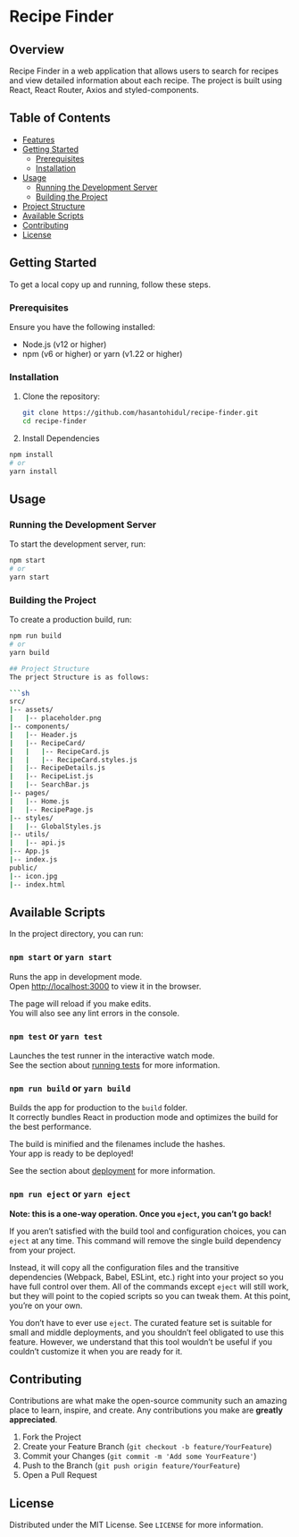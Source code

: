 # Recipe Finder

## Overview
Recipe Finder in a web application that allows users to search for recipes and view detailed information about each recipe. The project is built using React, React Router, Axios and styled-components.

## Table of Contents

- [Features](#features)
- [Getting Started](#getting-started)
  - [Prerequisites](#prerequisites)
  - [Installation](#installation)
- [Usage](#usage)
    - [Running the Development Server](#running-the-development-server)
    - [Building the Project](#building-the-project)
- [Project Structure](#project-structure)
- [Available Scripts](#available-scripts)
- [Contributing](#contributing)
- [License](#license)
## Getting Started

To get a local copy up and running, follow these steps.

### Prerequisites

Ensure you have the following installed:

- Node.js (v12 or higher)
- npm (v6 or higher) or yarn (v1.22 or higher)

### Installation

1. Clone the repository:

   ```sh
   git clone https://github.com/hasantohidul/recipe-finder.git
   cd recipe-finder
   ```
2. Install Dependencies
```bash
npm install
# or
yarn install
```
## Usage

### Running the Development Server

To start the development server, run:

```sh
npm start
# or
yarn start
```

### Building the Project

To create a production build, run:

```sh
npm run build
# or
yarn build

## Project Structure
The prject Structure is as follows:

```sh
src/
|-- assets/
|   |-- placeholder.png
|-- components/
|   |-- Header.js
|   |-- RecipeCard/
|   |   |-- RecipeCard.js
|   |   |-- RecipeCard.styles.js
|   |-- RecipeDetails.js
|   |-- RecipeList.js
|   |-- SearchBar.js
|-- pages/
|   |-- Home.js
|   |-- RecipePage.js
|-- styles/
|   |-- GlobalStyles.js
|-- utils/
|   |-- api.js
|-- App.js
|-- index.js
public/
|-- icon.jpg
|-- index.html
```
## Available Scripts

In the project directory, you can run:

### `npm start` or `yarn start`

Runs the app in development mode.\
Open [http://localhost:3000](http://localhost:3000) to view it in the browser.

The page will reload if you make edits.\
You will also see any lint errors in the console.

### `npm test` or `yarn test`

Launches the test runner in the interactive watch mode.\
See the section about [running tests](https://facebook.github.io/create-react-app/docs/running-tests) for more information.

### `npm run build` or `yarn build`

Builds the app for production to the `build` folder.\
It correctly bundles React in production mode and optimizes the build for the best performance.

The build is minified and the filenames include the hashes.\
Your app is ready to be deployed!

See the section about [deployment](https://facebook.github.io/create-react-app/docs/deployment) for more information.

### `npm run eject` or `yarn eject`

**Note: this is a one-way operation. Once you `eject`, you can’t go back!**

If you aren’t satisfied with the build tool and configuration choices, you can `eject` at any time. This command will remove the single build dependency from your project.

Instead, it will copy all the configuration files and the transitive dependencies (Webpack, Babel, ESLint, etc.) right into your project so you have full control over them. All of the commands except `eject` will still work, but they will point to the copied scripts so you can tweak them. At this point, you’re on your own.

You don’t have to ever use `eject`. The curated feature set is suitable for small and middle deployments, and you shouldn’t feel obligated to use this feature. However, we understand that this tool wouldn’t be useful if you couldn’t customize it when you are ready for it.

## Contributing

Contributions are what make the open-source community such an amazing place to learn, inspire, and create. Any contributions you make are **greatly appreciated**.

1. Fork the Project
2. Create your Feature Branch (`git checkout -b feature/YourFeature`)
3. Commit your Changes (`git commit -m 'Add some YourFeature'`)
4. Push to the Branch (`git push origin feature/YourFeature`)
5. Open a Pull Request

## License

Distributed under the MIT License. See `LICENSE` for more information.
